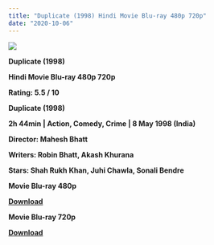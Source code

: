 ```yaml
---
title: "Duplicate (1998) Hindi Movie Blu-ray 480p 720p"
date: "2020-10-06"
---
```


[**![](https://1.bp.blogspot.com/-nmNAZUAXSVE/XuhuZ9xSYrI/AAAAAAAADU0/uHLgBc2xa_kVDsj2tJXygzD5Km8ohaIAACLcBGAsYHQ/s1600/yjijjvfdxch.jpg)**](https://1.bp.blogspot.com/-nmNAZUAXSVE/XuhuZ9xSYrI/AAAAAAAADU0/uHLgBc2xa_kVDsj2tJXygzD5Km8ohaIAACLcBGAsYHQ/s1600/yjijjvfdxch.jpg)

 **Duplicate (1998)**

**Hindi Movie Blu-ray 480p 720p** 

**Rating: 5.5 / 10** 

**Duplicate (1998)**

**2h 44min | Action, Comedy, Crime | 8 May 1998 (India)**

**Director: Mahesh Bhatt**

**Writers: Robin Bhatt, Akash Khurana**

**Stars: Shah Rukh Khan, Juhi Chawla, Sonali Bendre**

 **Movie Blu-ray 480p** 

**[Download](https://links.265bkt.xyz/lxi93223472/)** 

 **Movie Blu-ray 720p** 

**[Download](https://links.265bkt.xyz/lxi93223473/)**

